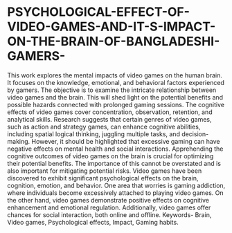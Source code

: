 # PSYCHOLOGICAL-EFFECT-OF-VIDEO-GAMES-AND-IT-S-IMPACT-ON-THE-BRAIN-OF-BANGLADESHI-GAMERS-
This work explores the mental impacts of video games on the human brain. It focuses on 
the knowledge, emotional, and behavioral factors experienced by gamers. The objective is 
to examine the intricate relationship between video games and the brain. This will shed 
light on the potential benefits and possible hazards connected with prolonged gaming 
sessions. 
The cognitive effects of video games cover concentration, observation, retention, and 
analytical skills. Research suggests that certain genres of video games, such as action and 
strategy games, can enhance cognitive abilities, including spatial logical thinking, juggling 
multiple tasks, and decision-making. However, it should be highlighted that excessive 
gaming can have negative effects on mental health and social interactions. Apprehending 
the cognitive outcomes of video games on the brain is crucial for optimizing their potential 
benefits. The importance of this cannot be overstated and is also important for mitigating 
potential risks.  Video games have been discovered to exhibit significant psychological 
effects on the brain, cognition, emotion, and behavior. One area that worries is gaming 
addiction, where individuals become excessively attached to playing video games. On the 
other hand, video games demonstrate positive effects on cognitive enhancement and 
emotional regulation. Additionally, video games offer chances for social interaction, both 
online and offline. 
Keywords-  Brain, Video games, Psychological effects, Impact, Gaming habits. 
